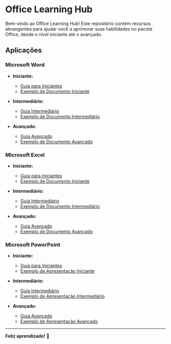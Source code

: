 # Office Learning Hub

Bem-vindo ao Office Learning Hub! Este repositório contém recursos abrangentes para ajudar você a aprimorar suas habilidades no pacote Office, desde o nível iniciante até o avançado.

## Aplicações

### Microsoft Word

- **Iniciante:**
  - [Guia para Iniciantes](Word/Iniciante/Guia_Word_Iniciante.md)
  - [Exemplo de Documento Iniciante](Word/Iniciante/Exemplo_Documento_Word_Iniciante.md)

- **Intermediário:**
  - [Guia Intermediário](Word/Intermediário/Guia_Word_Intermediário.md)
  - [Exemplo de Documento Intermediário](Word/Intermediário/Exemplo_Documento_Word_Intermediário.md)

- **Avançado:**
  - [Guia Avançado](Word/Avançado/Guia_Word_Avançado.md)
  - [Exemplo de Documento Avançado](Word/Avançado/Exemplo_Documento_Word_Avançado.md)

### Microsoft Excel

- **Iniciante:**
  - [Guia para Iniciantes](Excel/Iniciante/Guia_Excel_Iniciante.md)
  - [Exemplo de Documento Iniciante](Excel/Iniciante/Exemplo_Documento_Excel_Iniciante.md)

- **Intermediário:**
  - [Guia Intermediário](Excel/Intermediário/Guia_Excel_Intermediário.md)
  - [Exemplo de Documento Intermediário](Excel/Intermediário/Exemplo_Documento_Excel_Intermediário.md)

- **Avançado:**
  - [Guia Avançado](Excel/Avançado/Guia_Excel_Avançado.md)
  - [Exemplo de Documento Avançado](Excel/Avançado/Exemplo_Documento_Excel_Avançado.md)

### Microsoft PowerPoint

- **Iniciante:**
  - [Guia para Iniciantes](PowerPoint/Iniciante/Guia_PowerPoint_Iniciante.md)
  - [Exemplo de Apresentação Iniciante](PowerPoint/Iniciante/Exemplo_Apresentacao_PowerPoint_Iniciante.md)

- **Intermediário:**
  - [Guia Intermediário](PowerPoint/Intermediário/Guia_PowerPoint_Intermediário.md)
  - [Exemplo de Apresentação Intermediário](PowerPoint/Intermediário/Exemplo_Apresentacao_PowerPoint_Intermediário.md)

- **Avançado:**
  - [Guia Avançado](PowerPoint/Avançado/Guia_PowerPoint_Avançado.md)
  - [Exemplo de Apresentação Avançado](PowerPoint/Avançado/Exemplo_Apresentacao_PowerPoint_Avançado.md)


---

**Feliz aprendizado!** 🚀
